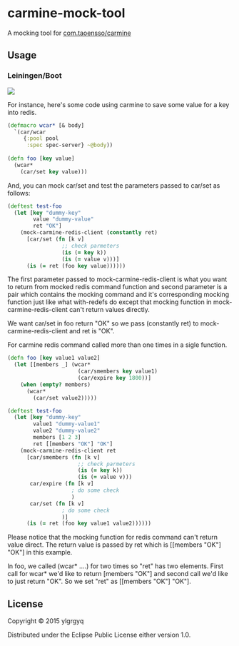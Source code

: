 # carmine-mock-tool

A mocking tool for [com.taoensso/carmine](https://github.com/ptaoussanis/carmine) 

## Usage

### Leiningen/Boot

<img src="https://clojars.org/carmine-mock-tool/latest-version.svg">

For instance, here's some code using carmine to save some value for a key into redis.
```clojure
(defmacro wcar* [& body]
  `(car/wcar
     {:pool pool
      :spec spec-server} ~@body))
	   
(defn foo [key value]
  (wcar*
    (car/set key value)))
```

And, you can mock car/set and test the parameters passed to car/set as follows:
```clojure
(deftest test-foo
  (let [key "dummy-key"
        value "dummy-value"
        ret "OK"]
    (mock-carmine-redis-client (constantly ret)
      [car/set (fn [k v]
                 ;; check parmeters
                 (is (= key k))
                 (is (= value v)))]
      (is (= ret (foo key value))))))
```
The first parameter passed to mock-carmine-redis-client is what you want to return from mocked redis command function and second parameter is a pair which contains the mocking command and it's corresponding mocking function just like what with-redefs do except that mocking function in mock-carmine-redis-client can't return values directly.

We want car/set in foo return "OK" so we pass (constantly ret) to mock-carmine-redis-client and ret is "OK".

For carmine redis command called more than one times in a sigle function. 
```clojure
(defn foo [key value1 value2]
  (let [[members _] (wcar*
                      (car/smembers key value1)
                      (car/expire key 1800))]
    (when (empty? members)
      (wcar*
        (car/set value2)))))

(deftest test-foo
  (let [key "dummy-key"
        value1 "dummy-value1"
        value2 "dummy-value2"
        members [1 2 3]
        ret [[members "OK"] "OK"]
    (mock-carmine-redis-client ret
      [car/smembers (fn [k v]
                      ;; check parmeters
                      (is (= key k))
                      (is (= value v)))
       car/expire (fn [k v]
                    ; do some check
                    )
       car/set (fn [k v]
                 ; do some check
                 )]
      (is (= ret (foo key value1 value2))))))
```
Please notice that the mocking function for redis command can't return value direct. The return value is passed by ret which is [[members "OK"] "OK"] in this example.

In foo, we called (wcar* ....) for two times so "ret" has two elements. First call for wcar* we'd like to return [members "OK"] and second call we'd like to just return "OK". So we set "ret" as [[members "OK"] "OK"]. 

## License

Copyright © 2015 ylgrgyq

Distributed under the Eclipse Public License either version 1.0.
